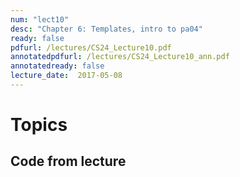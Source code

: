 ```yaml
---
num: "lect10"
desc: "Chapter 6: Templates, intro to pa04"
ready: false
pdfurl: /lectures/CS24_Lecture10.pdf
annotatedpdfurl: /lectures/CS24_Lecture10_ann.pdf
annotatedready: false
lecture_date:  2017-05-08
---
```


# Topics

## Code from lecture
